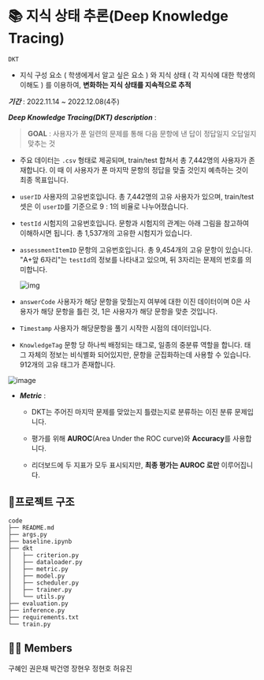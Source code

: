 # 📚 지식 상태 추론(Deep Knowledge Tracing)

`DKT`  
- 지식 구성 요소 ( 학생에게서 알고 싶은 요소 ) 와 지식 상태 ( 각 지식에 대한 학생의 이해도 ) 를 이용하여,  **변화하는 지식 상태를 지속적으로 추적**

***기간*** : 2022.11.14 ~ 2022.12.08(4주)

***Deep Knowledge Tracing(DKT) description*** :

> **GOAL** : 사용자가 푼 일련의 문제를 통해 다음 문항에 낸 답이 정답일지 오답일지 맞추는 것

- 주요 데이터는 `.csv` 형태로 제공되며, train/test 합쳐서 총 7,442명의 사용자가 존재합니다. 이 때 이 사용자가 푼 마지막 문항의 정답을 맞출 것인지 예측하는 것이 최종 목표입니다.

- `userID` 사용자의 고유번호입니다. 총 7,442명의 고유 사용자가 있으며, train/test셋은 이 `userID`를 기준으로 9 : 1의 비율로 나누어졌습니다.

- `testId` 시험지의 고유번호입니다. 문항과 시험지의 관계는 아래 그림을 참고하여 이해하시면 됩니다. 총 1,537개의 고유한 시험지가 있습니다.

- `assessmentItemID` 문항의 고유번호입니다. 총 9,454개의 고유 문항이 있습니다. "A+앞 6자리"는 `testId`의 정보를 나타내고 있으며, 뒤 3자리는 문제의 번호를 의미합니다.

	![img](https://user-images.githubusercontent.com/38639633/123995680-8d975c80-da09-11eb-887b-5946aa82df37.png)

- `answerCode` 사용자가 해당 문항을 맞췄는지 여부에 대한 이진 데이터이며 0은 사용자가 해당 문항을 틀린 것, 1은 사용자가 해당 문항을 맞춘 것입니다.

- `Timestamp` 사용자가 해당문항을 풀기 시작한 시점의 데이터입니다.

- `KnowledgeTag` 문항 당 하나씩 배정되는 태그로, 일종의 중분류 역할을 합니다. 태그 자체의 정보는 비식별화 되어있지만, 문항을 군집화하는데 사용할 수 있습니다. 912개의 고유 태그가 존재합니다.

![image](https://user-images.githubusercontent.com/46401358/202663480-6296894d-c08a-4980-bb58-c8f00c4ee885.png)
		

- ***Metric*** : 

	- DKT는 주어진 마지막 문제를 맞았는지 틀렸는지로 분류하는 이진 분류 문제입니다. 

	- 평가를 위해 **AUROC**(Area Under the ROC curve)와 **Accuracy**를 사용합니다. 

	- 리더보드에 두 지표가 모두 표시되지만, **최종 평가는 AUROC 로만** 이루어집니다.

## 📁프로젝트 구조

```
code  
├── README.md  
├── args.py  
├── baseline.ipynb  
├── dkt  
│   ├── criterion.py  
│   ├── dataloader.py  
│   ├── metric.py  
│   ├── model.py  
│   ├── scheduler.py  
│   ├── trainer.py  
│   └── utils.py  
├── evaluation.py  
├── inference.py  
├── requirements.txt  
└── train.py
```

## :man_technologist: Members
구혜인 권은채 박건영 장현우 정현호 허유진


